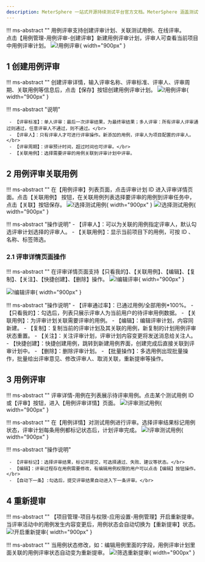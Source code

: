 ```yaml
---
description: MeterSphere 一站式开源持续测试平台官方文档。MeterSphere 涵盖测试管理、接口测试、UI 测试和性能测试等功能，全面兼容 JMeter、Selenium 等主流开源标准，有效助力开发和测试团队充分利用云弹性进行高度可 扩展的自动化测试，加速高质量的软件交付。
---
```


!!! ms-abstract ""
    用例评审支持创建评审计划、关联测试用例、在线评审。<br> 点击【用例管理-用例评审-创建评审】新建用例评审计划，评审人可查看当前项目中用例评审计划。
![!用例评审](../../img/track/用例评审入口.png){ width="900px" }


## 1 创建用例评审

!!! ms-abstract ""
    创建评审详情，输入评审名称、评审标准、评审人、评审周期、关联用例等信息后，点击【保存】按钮创建用例评审计划。
![!用例评审](../../img/track/创建用例评审编辑.png){ width="900px" }

!!! ms-abstract "说明"

     - 【评审标准】：单人评审：最后一次评审结果，为最终审结果；多人评审：所有评审人评审通过则通过，任意评审人不通过，则不通过。</br>
     - 【评审人】：只有评审人才可进行评审操作。新添加的用例，评审人为项目配置的评审人。</br>
     - 【评审周期】：评审预计时间，超过时间也可评审。</br>
     - 【关联用例】：选择需要评审的用例关联到评审计划中评审。
  

## 2 用例评审关联用例
!!! ms-abstract ""
    在【用例评审】列表页面，点击评审计划 ID 进入评审详情页面。点击【关联用例】 按钮，在关联用例列表选择要评审的用例到评审任务中，点击【关联】按钮保存。
![!选择测试用例](../../img/track/评审关联.png){ width="900px" }
![!选择测试用例](../../img/track/评审关联用例.png){ width="900px" }

!!! ms-abstract "操作说明"
     - 【评审人】：可以为关联的用例指定评审人，默认勾选评审计划选择的评审人。
     -  【关联用例】：显示当前项目下的用例，可按 ID 、名称、标签筛选。


### 2.1 评审详情页面操作
!!! ms-abstract ""
    在评审详情页面支持【只看我的】、【关联用例】、【编辑】、【复制】、【关注】、【快捷创建】、【删除】操作。
![!编辑评审](../../img/track/用例评审操作.png){ width="900px" }

![!编辑评审](../../img/track/列表操作评审.png){ width="900px" }

!!! ms-abstract "操作说明"
     -  【评审通过率】：已通过用例/全部用例*100%。
     - 【只看我的】：勾选后，列表只展示评审人为当前用户的待评审用例数据。
     - 【关联用例】：为评审计划关联需要评审的用例。
     -  【编辑】：编辑评审计划，内容同新建。
     -  【复制】：复制当前的评审计划及其关联的用例，新复制的计划用例评审状态重置。
     -  【关注】：关注评审计划，评审计划内容变更将发送消息给关注人。
     -  【快捷创建】：快捷创建用例，跳转到新建用例界面，创建完成后直接关联到评审计划中。
     -  【删除】：删除评审计划。
     -  【批量操作】：多选用例出现批量操作，批量给出评审意见、修改评审人、取消关联，重新提审等操作。
  


## 3 用例评审

!!! ms-abstract ""
    评审详情-用例在列表展示待评审用例。点击某个测试用例 ID 或【评审】按钮，进入【用例评审详情】页面。
![!评审测试用例](../../img/track/关联完成列表.png){ width="900px" }

!!! ms-abstract ""
    在【用例详情】对测试用例进行评审。选择评审结果标记用例状态，评审计划每条用例都标记状态后，计划评审完成。
![!评审测试用例](../../img/track/评审操作.png){ width="900px" }

!!! ms-abstract "操作说明"

     - 【评审标记】：选择评审结果，标记并提交，可选择通过、失败、建议等状态。</br>
     - 【编辑】：评审过程存在用例需要修改，有编辑用例权限的用户可以点击【编辑】按钮操作。</br>
     - 【自动下一条】:勾选后，提交评审结果自动进入下一条评审。</br>
    


## 4 重新提审
!!! ms-abstract ""
    【项目管理-项目与权限-应用设置-用例管理】开启重新提审。当评审活动中的用例发生内容变更后，用例状态会自动切换为【重新提审】状态。
![!开启重新提审](../../img/track/重新提审.png){ width="900px" }

!!! ms-abstract ""
    当用例状态修改，如：编辑用例里面的字段，用例评审计划里面关联的用例评审状态自动变为重新提审。
![!筛选重新提审](../../img/track/状态重新提神.png){ width="900px" }


